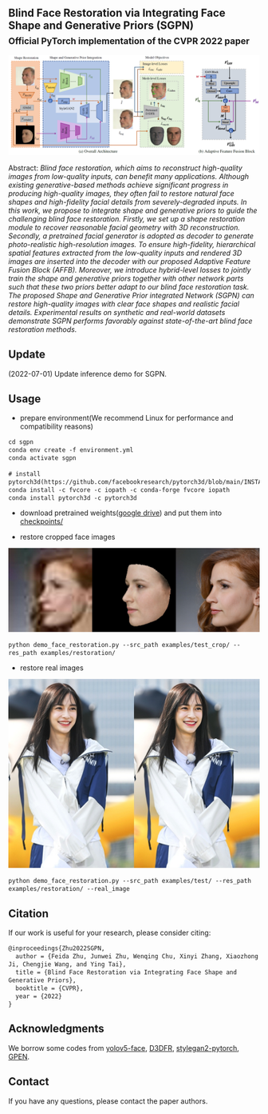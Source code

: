 ## Blind Face Restoration via Integrating Face Shape and Generative Priors (SGPN)<br><sub>Official PyTorch implementation of the CVPR 2022 paper</sub>

<img src="examples/main_image.png" width="1024px"/>

Abstract: *Blind face restoration, which aims to reconstruct high-quality images from low-quality inputs, can benefit many applications. Although existing generative-based methods achieve significant progress in producing high-quality images, they often fail to restore natural face shapes and high-fidelity facial details from severely-degraded inputs. In this work, we propose to integrate shape and generative priors to guide the challenging blind face restoration. Firstly, we set up a shape restoration module to recover reasonable facial geometry with 3D reconstruction. Secondly, a pretrained facial generator is adopted as decoder to generate photo-realistic high-resolution images. To ensure high-fidelity, hierarchical spatial features extracted from the low-quality inputs and rendered 3D images are inserted into the decoder with our proposed Adaptive Feature Fusion Block (AFFB). Moreover, we introduce hybrid-level losses to jointly train the shape and generative priors together with other network parts such that these two priors better adapt to our blind face restoration task. The proposed Shape and Generative Prior integrated Network (SGPN) can restore high-quality images with clear face shapes and realistic facial details. Experimental results on synthetic and real-world datasets demonstrate SGPN performs favorably against state-of-the-art blind face restoration methods.*

## Update

(2022-07-01) Update inference demo for SGPN.

## Usage

- prepare environment(We recommend Linux for performance and compatibility reasons)

```shell
cd sgpn
conda env create -f environment.yml
conda activate sgpn

# install pytorch3d(https://github.com/facebookresearch/pytorch3d/blob/main/INSTALL.md)
conda install -c fvcore -c iopath -c conda-forge fvcore iopath
conda install pytorch3d -c pytorch3d
```

- download pretrained weights([google drive](https://drive.google.com/file/d/14GsUEJHJxDpJSiZRFB0Eo9oGcshcI6a3/view?usp=sharing)) and put them into [checkpoints/]((./checkpoints/))


- restore cropped face images

<img src="examples/restoration/test.jpg" width="640px"/>

```shell
python demo_face_restoration.py --src_path examples/test_crop/ --res_path examples/restoration/
```

- restore real images

<img src="examples/restoration/0007.jpg" width="640px"/>

```shell
python demo_face_restoration.py --src_path examples/test/ --res_path examples/restoration/ --real_image
```


## Citation
If our work is useful for your research, please consider citing:
```
@inproceedings{Zhu2022SGPN,
  author = {Feida Zhu, Junwei Zhu, Wenqing Chu, Xinyi Zhang, Xiaozhong Ji, Chengjie Wang, and Ying Tai},
  title = {Blind Face Restoration via Integrating Face Shape and Generative Priors},
  booktitle = {CVPR},
  year = {2022}
}
```

## Acknowledgments
We borrow some codes from [yolov5-face](https://github.com/deepcam-cn/yolov5-face), [D3DFR](https://github.com/sicxu/Deep3DFaceRecon_pytorch), [stylegan2-pytorch](https://github.com/rosinality/stylegan2-pytorch), [GPEN](https://github.com/yangxy/GPEN).

## Contact
If you have any questions, please contact the paper authors.